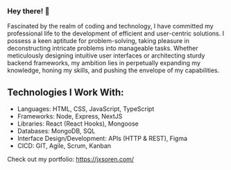### Hey there! 👋

Fascinated by the realm of coding and technology, I have committed my professional life to the development of efficient and user-centric solutions. I possess a keen aptitude for problem-solving, taking pleasure in deconstructing intricate problems into manageable tasks. Whether meticulously designing intuitive user interfaces or architecting sturdy backend frameworks, my ambition lies in perpetually expanding my knowledge, honing my skills, and pushing the envelope of my capabilities.

## Technologies I Work With:

- Languages: HTML, CSS, JavaScript, TypeScript
- Frameworks: Node, Express, NextJS
- Libraries: React (React Hooks), Mongoose
- Databases: MongoDB, SQL
- Interface Design/Development: APIs (HTTP & REST), Figma
- CICD: GIT, Agile, Scrum, Kanban

Check out my portfolio: <a href="https://jxsoren.com/" target="_blank">https://jxsoren.com/</a>
